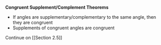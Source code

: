 **Congruent Supplement/Complement Theorems**
- If angles are supplementary/complementary to the same angle, then they are congruent
- Supplements of congruent angles are congruent

Continue on [[Section 2.5]]
